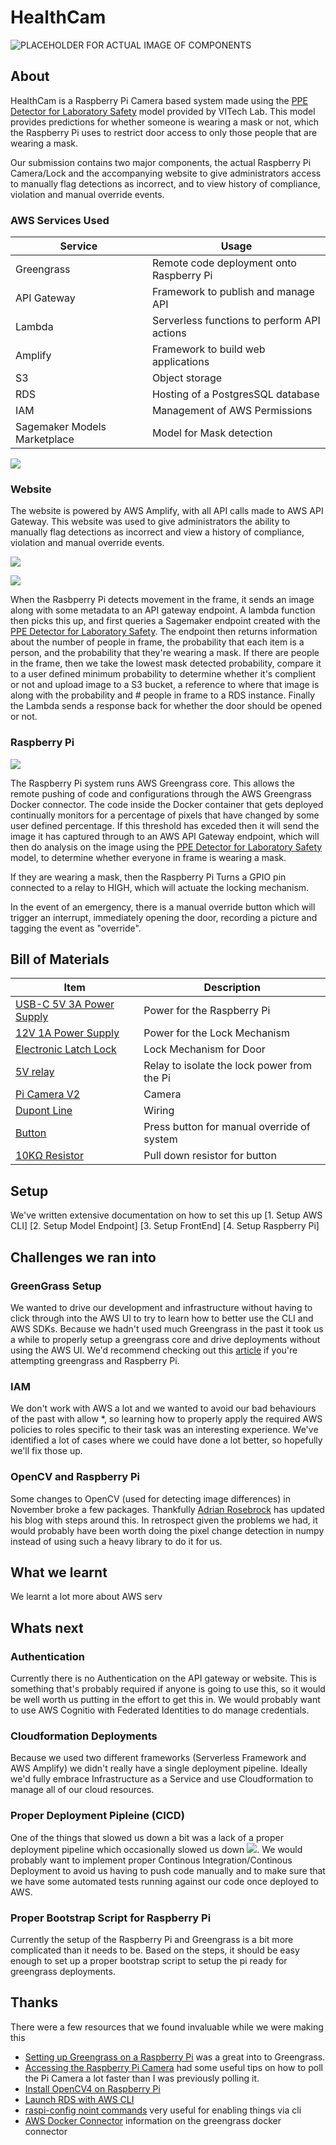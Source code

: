 # HealthCam
![PLACEHOLDER FOR ACTUAL IMAGE OF COMPONENTS](https://i.pinimg.com/474x/c8/11/79/c8117980cbce318cf809ec5a42eb75da.jpg)

## About
HealthCam is a Raspberry Pi Camera based system made using the 
[PPE Detector for Laboratory Safety](https://aws.amazon.com/marketplace/pp/prodview-b53upp27dnmzq) model provided by VITech Lab.
This model provides predictions for whether someone is wearing a mask or not, which the Raspberry Pi uses to restrict
door access to only those people that are wearing a mask.

Our submission contains two major components, the actual Raspberry Pi Camera/Lock and the accompanying website to give 
administrators access to manually flag detections as incorrect, and to view history of compliance, violation and manual 
override events.
### AWS Services Used

| Service                      | Usage                                      |
|------------------------------|--------------------------------------------|
| Greengrass                   | Remote code deployment onto Raspberry Pi   |
| API Gateway                  | Framework to publish and manage API        |
| Lambda                       | Serverless functions to perform API actions|
| Amplify                      | Framework to build web applications        |
| S3                           | Object storage                             |
| RDS                          | Hosting of a PostgresSQL database          |
| IAM                          | Management of AWS Permissions              |
| Sagemaker Models Marketplace | Model for Mask detection                   |
![](docs/AWSDiagram.png)

### Website
The website is powered by AWS Amplify, with all API calls made to AWS API Gateway. This website was used to give administrators
the ability to manually flag detections as incorrect and view a history of compliance, violation and manual 
override events.

![](docs/activitylog.png)

![](docs/placeholder_activity_log.png)

When the Rasbperry Pi detects movement in the frame, it sends an image along with some metadata to an API gateway endpoint.
A lambda function then picks this up, and first queries a Sagemaker endpoint created with the 
[PPE Detector for Laboratory Safety](https://aws.amazon.com/marketplace/pp/prodview-b53upp27dnmzq). 
The endpoint then returns information about the number of people in frame, the probability that each item is a person, 
and the probability that they're wearing a mask. If there are people in the frame, then we take the lowest mask detected
probability, compare it to a user defined minimum probability to determine whether it's complient or not and upload image
to a S3 bucket, a reference to where that image is along with the probability and # people in frame to a RDS instance.
Finally the Lambda sends a response back for whether the door should be opened or not.

### Raspberry Pi
![](docs/Connections.png)

The Raspberry Pi system runs AWS Greengrass core. This allows the remote pushing of code and configurations through the AWS Greengrass Docker connector.
The code inside the Docker container that gets deployed continually monitors for a percentage of pixels that have changed
by some user defined percentage. If this threshold has exceded then it will send the image it has captured through to 
an AWS API Gateway endpoint, which will then do analysis on the image using the 
[PPE Detector for Laboratory Safety](https://aws.amazon.com/marketplace/pp/prodview-b53upp27dnmzq) model, to determine
whether everyone in frame is wearing a mask.

If they are wearing a mask, then the Raspberry Pi Turns a GPIO pin connected to a relay to HIGH, which will actuate the
locking mechanism.

In the event of an emergency, there is a manual override button which will trigger an interrupt, immediately opening the
door, recording a picture and tagging the event as "override".

## Bill of Materials
| Item                                                                                                                                             | Description                                |
| -------------------------------------------------------------------------------------------------------------------------------------------------|--------------------------------------------|
| [USB-C 5V 3A Power Supply](https://www.ebay.com.au/itm/Raspberry-Pi-4-4B-Power-Supply-Adapter-ON-OFF-Switch-USB-C-5V-3A-US-EU-Plug/303278828464) | Power for the Raspberry Pi                 | 
| [12V 1A Power Supply](https://www.ebay.com.au/itm/AC-100-240V-Converter-Adapter-DC-12V-1A-12W-Power-Supply-AU-Plug-Wall-Charger/401648202115)    | Power for the Lock Mechanism               |
| [Electronic Latch Lock](https://www.ebay.com.au/itm/Electronic-Latch-Lock-Catch-Door-12V-Electro-magnet-Release-Solenoid-Slant-Slug/163889580407)| Lock Mechanism for Door                    |
| [5V relay](https://www.ebay.com.au/p/902676901)                                                                                                  | Relay to isolate the lock power from the Pi| 
| [Pi Camera V2](https://www.ebay.com.au/itm/Raspberry-Pi-Camera-Board-V2/323833141585)                                                            | Camera                                     |
| [Dupont Line](https://www.ebay.com.au/itm/10-20-30CM-40PCS-Pin-Dupont-Wire-Line-Ribbon-M-F-M-M-F-F-Jumper-Cables-Arduino/274194461478)           | Wiring                                     |
| [Button](https://www.ebay.com.au/itm/10pcs-6x6x4-9mm-4pin-G89-Tactile-Push-Button-Micro-Switch-Self-Reset-Dip-Press/132693965284)                | Press button for manual override of system |
| [10KΩ Resistor](https://www.ebay.com.au/itm/10pcs-1-4-Watt-0-25W-Metal-Film-Resistors-1-Full-Range-of-Values-0-to-10M/192581889373)              | Pull down resistor for button              |

## Setup
We've written extensive documentation on how to set this up
[1. Setup AWS CLI]
[2. Setup Model Endpoint]
[3. Setup FrontEnd]
[4. Setup Raspberry Pi]

## Challenges we ran into

### GreenGrass Setup
We wanted to drive our development and infrastructure without having to click through into the AWS UI to try to learn
how to better use the CLI and AWS SDKs. Because we hadn't used much Greengrass in the past it took us a while to properly
setup a greengrass core and drive deployments without using the AWS UI. We'd recommend checking out this 
[article](https://devopstar.com/2019/10/07/aws-iot-greengrass-cloudformation-raspberry-pi) if you're attempting greengrass and Raspberry Pi.

### IAM
We don't work with AWS a lot and we wanted to avoid our bad behaviours of the past with allow *, so learning how to properly
apply the required AWS policies to roles specific to their task was an interesting experience. We've identified a lot of
cases where we could have done a lot better, so hopefully we'll fix those up.

### OpenCV and Raspberry Pi
Some changes to OpenCV (used for detecting image differences) in November broke a few packages. Thankfully 
[Adrian Rosebrock](https://www.pyimagesearch.com/2019/09/16/install-opencv-4-on-raspberry-pi-4-and-raspbian-buster/)
has updated his blog with steps around this. In retrospect given the problems we had, it would probably have been worth
doing the pixel change detection in numpy instead of using such a heavy library to do it for us.

## What we learnt

We learnt a lot more about AWS serv


## Whats next
### Authentication
Currently there is no Authentication on the API gateway or website. This is something that's probably required if anyone
is going to use this, so it would be well worth us putting in the effort to get this in. We would probably want to use 
AWS Cognitio with Federated Identities to do manage credentials.

### Cloudformation Deployments
Because we used two different frameworks (Serverless Framework and AWS Amplify) we didn't really have a single deployment pipeline.
Ideally we'd fully embrace Infrastructure as a Service and use Cloudformation to manage all of our cloud resources.

### Proper Deployment Pipleine (CICD)
One of the things that slowed us down a bit was a lack of a proper deployment pipeline which occasionally slowed us down
![](docs/devops.png). We would probably want to implement proper Continous Integration/Continous Deployment to avoid us
having to push code manually and to make sure that we have some automated tests running against our code once deployed to AWS.

### Proper Bootstrap Script for Raspberry Pi
Currently the setup of the Raspberry Pi and Greengrass is a bit more complicated than it needs to be. Based on the steps,
it should be easy enough to set up a proper bootstrap script to setup the pi ready for greengrass deployments.


## Thanks
There were a few resources that we found invaluable while we were making this
* [Setting up Greengrass on a Raspberry Pi](https://devopstar.com/2019/10/07/aws-iot-greengrass-cloudformation-raspberry-pi) was a great into to Greengrass.
* [Accessing the Raspberry Pi Camera](https://www.pyimagesearch.com/2015/03/30/accessing-the-raspberry-pi-camera-with-opencv-and-python/)
had some useful tips on how to poll the Pi Camera a lot faster than I was previously polling it.
* [Install OpenCV4 on Raspberry Pi](https://www.pyimagesearch.com/2019/09/16/install-opencv-4-on-raspberry-pi-4-and-raspbian-buster/)
* [Launch RDS with AWS CLI](https://www.mydatahack.com/how-to-launch-postgres-rds-with-aws-command-line-interface-cli/)
* [raspi-config noint commands](https://github.com/l10n-tw/rc_gui/blob/master/src/rc_gui.c#L50-L100) very useful for enabling things via cli
* [AWS Docker Connector](https://docs.aws.amazon.com/greengrass/latest/developerguide/docker-app-connector.html) information on the greengrass docker connector



